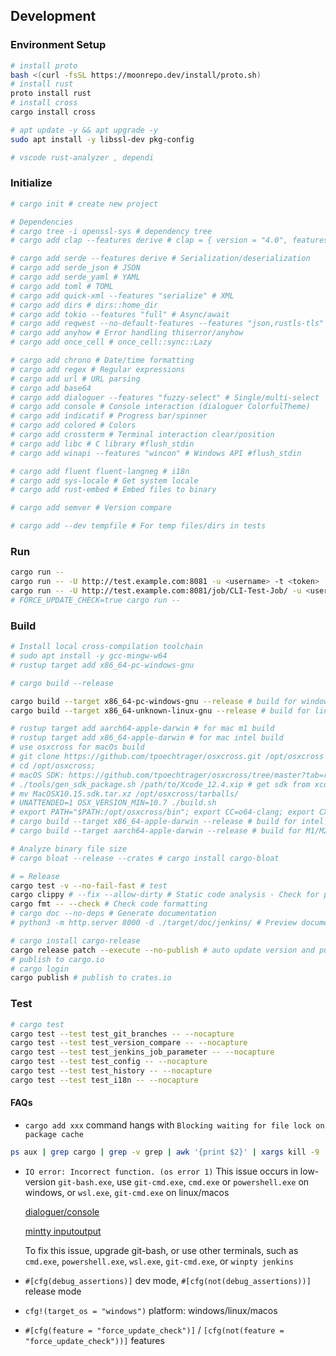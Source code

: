 ## Development

### Environment Setup

```bash
# install proto
bash <(curl -fsSL https://moonrepo.dev/install/proto.sh)
# install rust
proto install rust
# install cross
cargo install cross

# apt update -y && apt upgrade -y
sudo apt install -y libssl-dev pkg-config

# vscode rust-analyzer , dependi
```

### Initialize

```bash
# cargo init # create new project

# Dependencies
# cargo tree -i openssl-sys # dependency tree
# cargo add clap --features derive # clap = { version = "4.0", features = ["derive"] }

# cargo add serde --features derive # Serialization/deserialization
# cargo add serde_json # JSON
# cargo add serde_yaml # YAML
# cargo add toml # TOML
# cargo add quick-xml --features "serialize" # XML
# cargo add dirs # dirs::home_dir
# cargo add tokio --features "full" # Async/await
# cargo add reqwest --no-default-features --features "json,rustls-tls" # reqwest disable openssl-sys
# cargo add anyhow # Error handling thiserror/anyhow
# cargo add once_cell # once_cell::sync::Lazy

# cargo add chrono # Date/time formatting
# cargo add regex # Regular expressions
# cargo add url # URL parsing
# cargo add base64
# cargo add dialoguer --features "fuzzy-select" # Single/multi-select
# cargo add console # Console interaction (dialoguer ColorfulTheme)
# cargo add indicatif # Progress bar/spinner
# cargo add colored # Colors
# cargo add crossterm # Terminal interaction clear/position
# cargo add libc # C library #flush_stdin
# cargo add winapi --features "wincon" # Windows API #flush_stdin

# cargo add fluent fluent-langneg # i18n
# cargo add sys-locale # Get system locale
# cargo add rust-embed # Embed files to binary

# cargo add semver # Version compare

# cargo add --dev tempfile # For temp files/dirs in tests
```

<!-- 
cargo add spinners # spinner
# cargo add rust-i18n # i18n
  # println!("Current language: {}", rust_i18n::locale().to_string());
  # println!("Available languages: {:?}", rust_i18n::available_locales!());
-->

### Run

```bash
cargo run --
cargo run -- -U http://test.example.com:8081 -u <username> -t <token>
cargo run -- -U http://test.example.com:8081/job/CLI-Test-Job/ -u <username> -t <token>
# FORCE_UPDATE_CHECK=true cargo run --
```

### Build

```bash
# Install local cross-compilation toolchain
# sudo apt install -y gcc-mingw-w64
# rustup target add x86_64-pc-windows-gnu

# cargo build --release

cargo build --target x86_64-pc-windows-gnu --release # build for windows
cargo build --target x86_64-unknown-linux-gnu --release # build for linux

# rustup target add aarch64-apple-darwin # for mac m1 build
# rustup target add x86_64-apple-darwin # for mac intel build
# use osxcross for macOs build
# git clone https://github.com/tpoechtrager/osxcross.git /opt/osxcross
# cd /opt/osxcross;
# macOS SDK: https://github.com/tpoechtrager/osxcross/tree/master?tab=readme-ov-file#packaging-the-sdk-on-recent-macos-xcode
# ./tools/gen_sdk_package.sh /path/to/Xcode_12.4.xip # get sdk from xcode
# mv MacOSX10.15.sdk.tar.xz /opt/osxcross/tarballs/
# UNATTENDED=1 OSX_VERSION_MIN=10.7 ./build.sh
# export PATH="$PATH:/opt/osxcross/bin"; export CC=o64-clang; export CXX=o64-clang++;
# cargo build --target x86_64-apple-darwin --release # build for intel mac
# cargo build --target aarch64-apple-darwin --release # build for M1/M2 Mac

# Analyze binary file size
# cargo bloat --release --crates # cargo install cargo-bloat

# = Release
cargo test -v --no-fail-fast # test
cargo clippy # --fix --allow-dirty # Static code analysis - Check for potential errors/performance issues/code style
cargo fmt -- --check # Check code formatting
# cargo doc --no-deps # Generate documentation
# python3 -m http.server 8000 -d ./target/doc/jenkins/ # Preview documentation

# cargo install cargo-release
cargo release patch --execute --no-publish # auto update version and push tag to remote
# publish to cargo.io
# cargo login
cargo publish # publish to crates.io
```

### Test

```bash
# cargo test
cargo test --test test_git_branches -- --nocapture
cargo test --test test_version_compare -- --nocapture
cargo test --test test_jenkins_job_parameter -- --nocapture
cargo test --test test_config -- --nocapture
cargo test --test test_history -- --nocapture
cargo test --test test_i18n -- --nocapture
```

#### FAQs

- `cargo add xxx` command hangs with `Blocking waiting for file lock on package cache`

```sh
ps aux | grep cargo | grep -v grep | awk '{print $2}' | xargs kill -9
```

- `IO error: Incorrect function. (os error 1)`
  This issue occurs in low-version `git-bash.exe`, use `git-cmd.exe`, `cmd.exe` or `powershell.exe` on windows, or `wsl.exe`, `git-cmd.exe` on linux/macos

  [dialoguer/console](https://github.com/console-rs/console/issues/35)

  [mintty inputoutput](https://github.com/mintty/mintty/wiki/Tips#inputoutput-interaction-with-alien-programs)

  To fix this issue, upgrade git-bash, or use other terminals, such as `cmd.exe`, `powershell.exe`, `wsl.exe`, `git-cmd.exe`, or `winpty jenkins`

- `#[cfg(debug_assertions)]` dev mode, `#[cfg(not(debug_assertions))]` release mode

- `cfg!(target_os = "windows")` platform: windows/linux/macos

- `#[cfg(feature = "force_update_check")]` / `[cfg(not(feature = "force_update_check"))]` features
